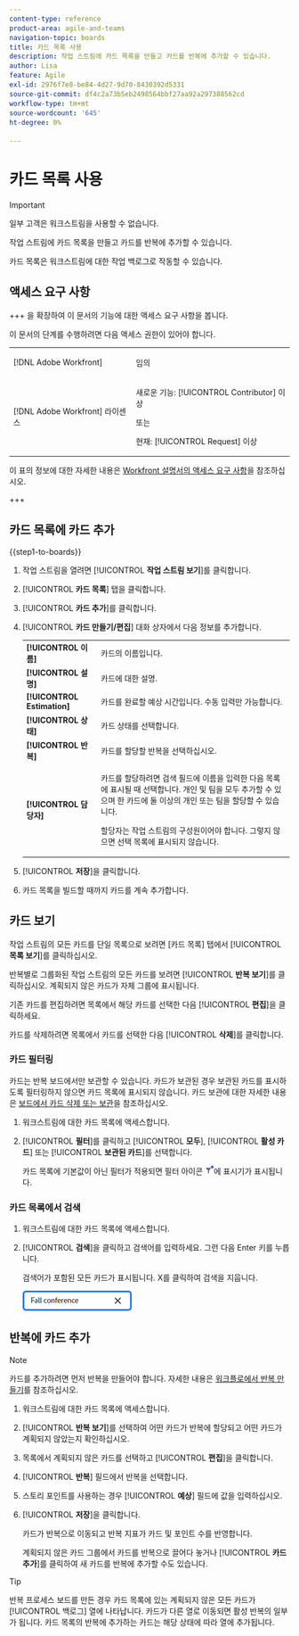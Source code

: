 ```yaml
---
content-type: reference
product-area: agile-and-teams
navigation-topic: boards
title: 카드 목록 사용
description: 작업 스트림에 카드 목록을 만들고 카드를 반복에 추가할 수 있습니다.
author: Lisa
feature: Agile
exl-id: 2976f7e8-be84-4d27-9d70-8430392d5331
source-git-commit: df4c2a73b5eb2498564bbf27aa92a297388562cd
workflow-type: tm+mt
source-wordcount: '645'
ht-degree: 0%

---
```


# 카드 목록 사용

>[!IMPORTANT]
>
>일부 고객은 워크스트림을 사용할 수 없습니다.

작업 스트림에 카드 목록을 만들고 카드를 반복에 추가할 수 있습니다.

카드 목록은 워크스트림에 대한 작업 백로그로 작동할 수 있습니다.

## 액세스 요구 사항

+++ 을 확장하여 이 문서의 기능에 대한 액세스 요구 사항을 봅니다.

이 문서의 단계를 수행하려면 다음 액세스 권한이 있어야 합니다.

<table style="table-layout:auto"> 
 <col> 
 <col> 
 <tbody> 
  <tr> 
   <td role="rowheader">[!DNL Adobe Workfront]</td> 
   <td> <p>임의</p> </td> 
  </tr> 
  <tr> 
   <td role="rowheader">[!DNL Adobe Workfront] 라이센스</td> 
   <td> 
   <p>새로운 기능: [!UICONTROL Contributor] 이상</p> 
   <p>또는</p>
   <p>현재: [!UICONTROL Request] 이상</p>
   </td> 
  </tr> 
 </tbody> 
</table>

이 표의 정보에 대한 자세한 내용은 [Workfront 설명서의 액세스 요구 사항](/help/quicksilver/administration-and-setup/add-users/access-levels-and-object-permissions/access-level-requirements-in-documentation.md)을 참조하십시오.

+++

## 카드 목록에 카드 추가

{{step1-to-boards}}

1. 작업 스트림을 열려면 [!UICONTROL **작업 스트림 보기**]&#x200B;를 클릭합니다.
1. [!UICONTROL **카드 목록**] 탭을 클릭합니다.
1. [!UICONTROL **카드 추가**]&#x200B;를 클릭합니다.
1. [!UICONTROL **카드 만들기/편집**] 대화 상자에서 다음 정보를 추가합니다.

   <table style="table-layout:auto"> 
    <tbody> 
     <tr> 
      <td><strong>[!UICONTROL 이름]</strong></td> 
      <td>카드의 이름입니다.</td> 
     </tr> 
     <tr> 
      <td><strong>[!UICONTROL 설명]</strong></td> 
      <td>카드에 대한 설명.</td> 
     </tr>
     <tr> 
      <td><strong>[!UICONTROL Estimation]</strong></td> 
      <td>카드를 완료할 예상 시간입니다. 수동 입력만 가능합니다.</td> 
     </tr>
     <tr> 
      <td><strong>[!UICONTROL 상태]</strong></td> 
      <td>카드 상태를 선택합니다.</td> 
     </tr>
     <tr> 
      <td><strong>[!UICONTROL 반복]</strong></td> 
      <td>카드를 할당할 반복을 선택하십시오.</td> 
     </tr>
     <tr> 
      <td><strong>[!UICONTROL 담당자]</strong></td> 
      <td><p>카드를 할당하려면 검색 필드에 이름을 입력한 다음 목록에 표시될 때 선택합니다. 개인 및 팀을 모두 추가할 수 있으며 한 카드에 둘 이상의 개인 또는 팀을 할당할 수 있습니다.</p><p>할당자는 작업 스트림의 구성원이어야 합니다. 그렇지 않으면 선택 목록에 표시되지 않습니다.</p></td> 
     </tr>
    </tbody> 
   </table>

1. [!UICONTROL **저장**]&#x200B;을 클릭합니다.
1. 카드 목록을 빌드할 때까지 카드를 계속 추가합니다.

## 카드 보기

작업 스트림의 모든 카드를 단일 목록으로 보려면 [카드 목록] 탭에서 [!UICONTROL **목록 보기**]&#x200B;를 클릭하십시오.

반복별로 그룹화된 작업 스트림의 모든 카드를 보려면 [!UICONTROL **반복 보기**]&#x200B;를 클릭하십시오. 계획되지 않은 카드가 자체 그룹에 표시됩니다.

기존 카드를 편집하려면 목록에서 해당 카드를 선택한 다음 [!UICONTROL **편집**]&#x200B;을 클릭하세요.

카드를 삭제하려면 목록에서 카드를 선택한 다음 [!UICONTROL **삭제**]&#x200B;를 클릭합니다.

### 카드 필터링

카드는 반복 보드에서만 보관할 수 있습니다. 카드가 보관된 경우 보관된 카드를 표시하도록 필터링하지 않으면 카드 목록에 표시되지 않습니다. 카드 보관에 대한 자세한 내용은 [보드에서 카드 삭제 또는 보관](/help/quicksilver/agile/get-started-with-boards/delete-board-items.md)을 참조하십시오.

1. 워크스트림에 대한 카드 목록에 액세스합니다.
1. [!UICONTROL **필터**]&#x200B;를 클릭하고 [!UICONTROL **모두**], [!UICONTROL **활성 카드**] 또는 [!UICONTROL **보관된 카드**]&#x200B;를 선택합니다.

   카드 목록에 기본값이 아닌 필터가 적용되면 필터 아이콘 ![필터 적용됨](assets/boards-filterapplied-30x30.png)에 표시기가 표시됩니다.

### 카드 목록에서 검색

1. 워크스트림에 대한 카드 목록에 액세스합니다.
1. [!UICONTROL **검색**]&#x200B;을 클릭하고 검색어를 입력하세요. 그런 다음 Enter 키를 누릅니다.

   검색어가 포함된 모든 카드가 표시됩니다.
X를 클릭하여 검색을 지웁니다.

   ![보드에서 카드 검색](assets/boards-searchbox.png)

## 반복에 카드 추가

>[!NOTE]
>
>카드를 추가하려면 먼저 반복을 만들어야 합니다. 자세한 내용은 [워크플로에서 반복 만들기](/help/quicksilver/agile/use-boards-agile-planning-tools/create-an-iteration-in-workstream.md)를 참조하십시오.

1. 워크스트림에 대한 카드 목록에 액세스합니다.
1. [!UICONTROL **반복 보기**]&#x200B;를 선택하여 어떤 카드가 반복에 할당되고 어떤 카드가 계획되지 않았는지 확인하십시오.
1. 목록에서 계획되지 않은 카드를 선택하고 [!UICONTROL **편집**]&#x200B;을 클릭합니다.
1. [!UICONTROL **반복**] 필드에서 반복을 선택합니다.
1. 스토리 포인트를 사용하는 경우 [!UICONTROL **예상**] 필드에 값을 입력하십시오.
1. [!UICONTROL **저장**]&#x200B;을 클릭합니다.

   카드가 반복으로 이동되고 반복 지표가 카드 및 포인트 수를 반영합니다.

   계획되지 않은 카드 그룹에서 카드를 반복으로 끌어다 놓거나 [!UICONTROL **카드 추가**]&#x200B;를 클릭하여 새 카드를 반복에 추가할 수도 있습니다.

>[!TIP]
>
>반복 프로세스 보드를 만든 경우 카드 목록에 있는 계획되지 않은 모든 카드가 [!UICONTROL 백로그] 열에 나타납니다. 카드가 다른 열로 이동되면 활성 반복의 일부가 됩니다. 카드 목록의 반복에 추가하는 카드는 해당 상태에 따라 열에 추가됩니다.

